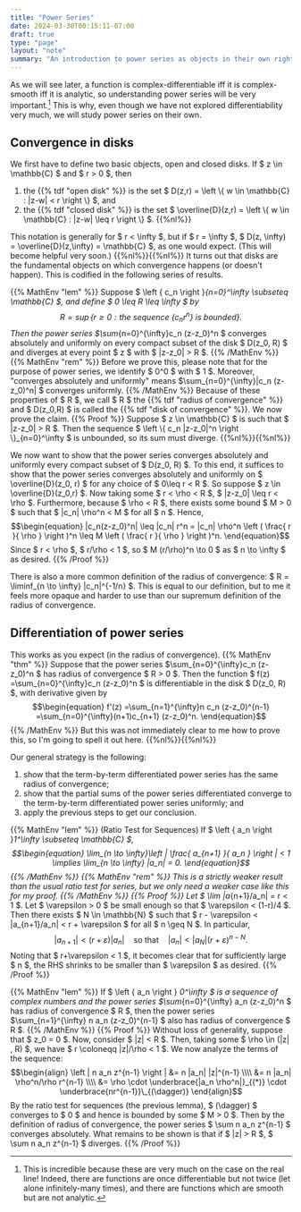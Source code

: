 ```yaml
---
title: "Power Series"
date: 2024-03-30T00:15:11-07:00
draft: true
type: "page"
layout: "note"
summary: "An introduction to power series as objects in their own right."
---
```


As we will see later, a function is complex-differentiable iff it is complex-smooth iff it is analytic, so understanding power series will be very important.[^strength of complex differentiability]
This is why, even though we have not explored differentiability very much, we will study power series on their own.


## Convergence in disks
We first have to define two basic objects, open and closed disks.
If $ z \in \mathbb{C} $ and $ r > 0 $, then 
1. the {{% tdf "open disk" %}} is the set $ D(z,r) = \left \\{ w \in \mathbb{C} : |z-w| < r \right \\}  $, and
2. the {{% tdf "closed disk" %}} is the set $ \overline{D}(z,r) = \left \\{ w \in \mathbb{C} : |z-w| \leq r \right \\}  $.
{{%nl%}}

This notation is generally for $ r < \infty $, but if $ r = \infty $, $ D(z, \infty) = \overline{D}(z,\infty) = \mathbb{C}  $, as one would expect.
(This will become helpful very soon.)
{{%nl%}}{{%nl%}}
It turns out that disks are the fundamental objects on which convergence happens (or doesn't happen). 
This is codified in the following series of results.

{{% MathEnv "lem" %}}
Suppose $ \left \{ c_n \right \}_{n=0}^\infty \subseteq \mathbb{C} $, and define $ 0 \leq R \leq \infty $ by 
$$\begin{equation}
R = \sup \left \{ r \geq 0 : \text{the sequence } \left \{ c_n r^n \right \} \text{ is bounded} \right \} .
\end{equation}$$
Then the power series $\sum_{n=0}^{\infty}c_n (z-z_0)^n $ converges absolutely and uniformly on every compact subset of the disk $ D(z_0, R) $ and diverges at every point $ z $ with $ |z-z_0| > R $.
{{% /MathEnv %}}
{{% MathEnv "rem" %}}
Before we prove this, please note that for the purpose of power series, we identify $ 0^0 $ with $ 1 $. Moreover, "converges absolutely and uniformly" means $\sum_{n=0}^{\infty}|c_n (z-z_0)^n| $ converges uniformly.
{{% /MathEnv %}}
Because of these properties of $ R $, we call $ R $ the {{% tdf "radius of convergence" %}} and $ D(z_0,R) $ is called the {{% tdf "disk of convergence" %}}.
We now prove the claim.
{{% Proof %}}
Suppose $ z \in \mathbb{C} $ is such that $ |z-z_0| > R $.
Then the sequence $ \left \\{ c_n |z-z_0|^n \right \\}_{n=0}^\infty  $ is unbounded, so its sum must diverge.
{{%nl%}}{{%nl%}}

We now want to show that the power series converges absolutely and uniformly every compact subset of $ D(z_0, R) $. 
To this end, it suffices to show that the power series converges absolutely and uniformly on $ \overline{D}(z_0, r) $ for any choice of $ 0\leq r < R $.
So suppose $ z \in \overline{D}(z_0,r) $. Now taking some $ r < \rho < R $, $ |z-z_0| \leq r < \rho $. Furthermore, because $ \rho < R $, there exists some bound $ M > 0 $ such that $ |c_n| \rho^n < M $ for all $ n $. Hence,
$$\begin{equation}
    |c_n(z-z_0)^n| \leq |c_n| r^n = |c_n| \rho^n \left ( \frac{ r }{ \rho } \right )^n \leq M \left ( \frac{ r }{ \rho } \right )^n.
\end{equation}$$
Since $ r < \rho $, $ r/\rho < 1 $, so $ M (r/\rho)^n \to 0 $ as $ n \to \infty $ as desired.
{{% /Proof %}}

There is also a more common definition of the radius of convergence: $ R = \liminf_{n \to \infty} |c_n|^{-1/n}  $.
This is equal to our definition, but to me it feels more opaque and harder to use than our supremum definition of the radius of convergence.

## Differentiation of power series
This works as you expect (in the radius of convergence).
{{% MathEnv "thm" %}}
Suppose that the power series $\sum_{n=0}^{\infty}c_n (z-z_0)^n $ has radius of convergence $ R > 0 $. Then the function $ f(z) =\sum_{n=0}^{\infty}c_n (z-z_0)^n $ is differentiable in the disk $ D(z_0, R) $, with derivative given by 
$$\begin{equation}
    f'(z) =\sum_{n=1}^{\infty}n c_n (z-z_0)^{n-1} =\sum_{n=0}^{\infty}(n+1)c_{n+1} (z-z_0)^n.
\end{equation}$$
{{% /MathEnv %}}
But this was not immediately clear to me how to prove this, so I'm going to spell it out here.
{{%nl%}}{{%nl%}}

Our general strategy is the following:
1. show that the term-by-term differentiated power series has the same radius of convergence;
2. show that the partial sums of the power series differentiated converge to the term-by-term differentiated power series uniformly; and
3. apply the previous steps to get our conclusion.


{{% MathEnv "lem" %}}
(Ratio Test for Sequences)
If $ \left \{ a_n \right \}_1^\infty  \subseteq \mathbb{C} $, 
$$\begin{equation}
    \lim_{n \to \infty}\left | \frac{ a_{n+1} }{ a_n } \right | < 1 \implies \lim_{n \to \infty} |a_n| = 0.
\end{equation}$$
{{% /MathEnv %}}
{{% MathEnv "rem" %}}
This is a strictly weaker result than the usual ratio test for series, but we only need a weaker case like this for my proof.
{{% /MathEnv %}}
{{% Proof %}}
Let $ \lim |a_{n+1}/a_n| = r < 1 $.
Let $ \varepsilon > 0 $ be small enough so that $ \varepsilon < (1-r)/4 $.
Then there exists $ N \in \mathbb{N} $ such that $ r - \varepsilon < |a_{n+1}/a_n| < r + \varepsilon $ for all $ n \geq N $. In particular, 
$$\begin{equation}
    |a_{n+1}| < (r+\varepsilon) |a_n| \quad \text{so that} \quad |a_n| < |a_N| (r+\varepsilon)^{n-N}.
\end{equation}$$
Noting that $ r+\varepsilon < 1 $, it becomes clear that for sufficiently large $ n $, the RHS shrinks to be smaller than $ \varepsilon $ as desired.
{{% /Proof %}}


{{% MathEnv "lem" %}}
If $ \left \{ a_n \right \} _0^\infty $ is a sequence of complex numbers and the power series $\sum_{n=0}^{\infty} a_n (z-z_0)^n $ has radius of convergence $ R $, then the power series $\sum_{n=1}^{\infty} n a_n (z-z_0)^{n-1} $ also has radius of convergence $ R $.
{{% /MathEnv %}}
{{% Proof %}}
Without loss of generality, suppose that $ z_0 = 0 $. 
Now, consider $ |z| < R $. 
Then, taking some $ \rho \in (|z| , R) $, we have $ r \coloneqq |z|/\rho < 1 $. 
We now analyze the terms of the sequence: 
$$\begin{align}
\left | n a_n z^{n-1} \right | &= n |a_n| |z|^{n-1} \\\\
&= n |a_n| \rho^n/\rho r^{n-1} \\\\
&= \rho \cdot \underbrace{|a_n \rho^n|}_{(*)} \cdot \underbrace{nr^{n-1}}\_{(\dagger)}
\end{align}$$
By the ratio test for sequences (the previous lemma), $ (\dagger) $ converges to $ 0 $ and hence is bounded by some $ M > 0 $.
Then by the definition of radius of convergence, the power series $ \sum n a_n z^{n-1} $ converges absolutely. 
What remains to be shown is that if $ |z| > R $, $ \sum n a_n z^{n-1} $ diverges.
{{% /Proof %}}






[^strength of complex differentiability]: This is incredible because these are very much on the case on the real line! Indeed, there are functions are once differentiable but not twice (let alone infinitely-many times), and there are functions which are smooth but are not analytic.
[^convergence absolutely and uniformly]: test
